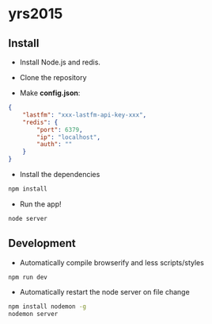 # yrs2015

## Install

* Install Node.js and redis.

* Clone the repository

* Make **config.json**:

``` json
{
    "lastfm": "xxx-lastfm-api-key-xxx",
    "redis": {
        "port": 6379,
        "ip": "localhost",
        "auth": ""
    }
}
```

* Install the dependencies

``` bash
npm install
```

* Run the app!

``` bash
node server
```

## Development

* Automatically compile browserify and less scripts/styles

``` bash
npm run dev
```

* Automatically restart the node server on file change

``` bash
npm install nodemon -g
nodemon server
```
